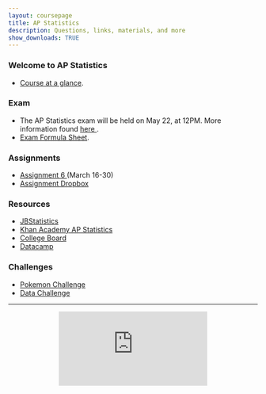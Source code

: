 ```yaml
---
layout: coursepage
title: AP Statistics
description: Questions, links, materials, and more
show_downloads: TRUE
---
```

### Welcome to AP Statistics
* <a href="https://MerrickMath.github.io/APStatistics/StatsTopics.pdf"> Course at a glance</a>.

### Exam 
* The AP Statistics exam will be held on May 22, at 12PM. More information found <a href="https://MerrickMath.github.io/APStatistics/exam2020.pdf"> here </a>.
* <a href="https://MerrickMath.github.io/APStatistics/FormulaSheets.pdf"> Exam Formula Sheet</a>.


### Assignments
* <a href="https://MerrickMath.github.io/APStatistics/assignment6.pdf"> Assignment 6 </a> (March 16-30) 
* <a href="https://docs.google.com/forms/d/e/1FAIpQLScXmZFZJ5-1mWDZmzPoqg5YrWaF-CSFYX_UupotY9yPE7rlNQ/viewform?usp=sf_link"> Assignment Dropbox </a>  

### Resources
* <a href="https://www.jbstatistics.com"> JBStatistics </a> 
* <a href="https://www.khanacademy.org/math/ap-statistics"> Khan Academy AP Statistics </a> 
* <a href="https://apcentral.collegeboard.org"> College Board </a> 
* <a href="https://datacamp.com"> Datacamp </a> 


### Challenges
* <a href="https://merrickmath.github.io/MerrickMath.github.io-PokemonChallenge/"> Pokemon Challenge </a> 
* <a href="https://MerrickMath.github.io/APStatistics/DataChallenge.pdf"> Data Challenge </a> 

---


<p align="center"> 
  <iframe src="https://www.youtube.com/embed/gxAaO2rsdIs" frameborder="0" allow="accelerometer; autoplay; encrypted-media; gyroscope; picture-in-picture" allowfullscreen class="vid"></iframe> </p>
